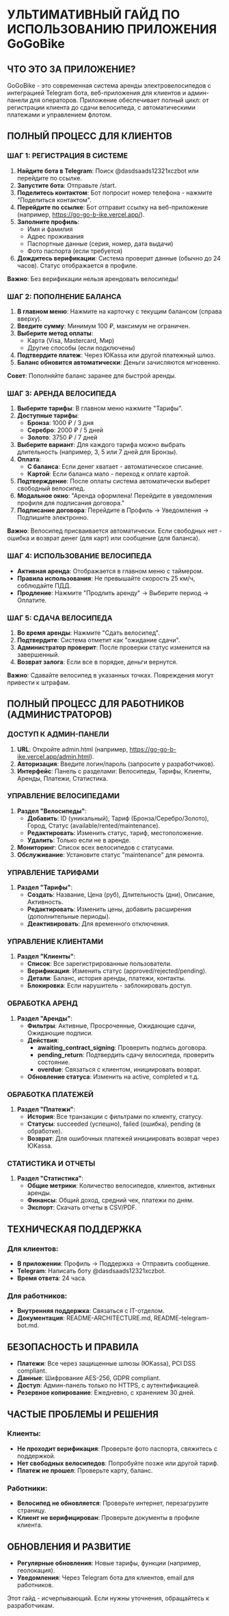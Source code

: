 # УЛЬТИМАТИВНЫЙ ГАЙД ПО ИСПОЛЬЗОВАНИЮ ПРИЛОЖЕНИЯ GoGoBike

## ЧТО ЭТО ЗА ПРИЛОЖЕНИЕ?

GoGoBike - это современная система аренды электровелосипедов с интеграцией Telegram бота, веб-приложения для клиентов и админ-панели для операторов. Приложение обеспечивает полный цикл: от регистрации клиента до сдачи велосипеда, с автоматическими платежами и управлением флотом.

## ПОЛНЫЙ ПРОЦЕСС ДЛЯ КЛИЕНТОВ

### ШАГ 1: РЕГИСТРАЦИЯ В СИСТЕМЕ

1. **Найдите бота в Telegram**: Поиск @dasdsaads12321xczbot или перейдите по ссылке.
2. **Запустите бота**: Отправьте /start.
3. **Поделитесь контактом**: Бот попросит номер телефона - нажмите "Поделиться контактом".
4. **Перейдите по ссылке**: Бот отправит ссылку на веб-приложение (например, https://go-go-b-ike.vercel.app/).
5. **Заполните профиль**:
   - Имя и фамилия
   - Адрес проживания
   - Паспортные данные (серия, номер, дата выдачи)
   - Фото паспорта (если требуется)
6. **Дождитесь верификации**: Система проверит данные (обычно до 24 часов). Статус отображается в профиле.

**Важно**: Без верификации нельзя арендовать велосипеды!

### ШАГ 2: ПОПОЛНЕНИЕ БАЛАНСА

1. **В главном меню**: Нажмите на карточку с текущим балансом (справа вверху).
2. **Введите сумму**: Минимум 100 ₽, максимум не ограничен.
3. **Выберите метод оплаты**:
   - Карта (Visa, Mastercard, Мир)
   - Другие способы (если подключены)
4. **Подтвердите платеж**: Через ЮKassa или другой платежный шлюз.
5. **Баланс обновится автоматически**: Деньги зачисляются мгновенно.

**Совет**: Пополняйте баланс заранее для быстрой аренды.

### ШАГ 3: АРЕНДА ВЕЛОСИПЕДА

1. **Выберите тарифы**: В главном меню нажмите "Тарифы".
2. **Доступные тарифы**:
   - **Бронза**: 1000 ₽ / 3 дня
   - **Серебро**: 2000 ₽ / 5 дней
   - **Золото**: 3750 ₽ / 7 дней
3. **Выберите вариант**: Для каждого тарифа можно выбрать длительность (например, 3, 5 или 7 дней для Бронзы).
4. **Оплата**:
   - **С баланса**: Если денег хватает - автоматическое списание.
   - **Картой**: Если баланса мало - переход к оплате картой.
5. **Подтверждение**: После оплаты система автоматически выберет свободный велосипед.
6. **Модальное окно**: "Аренда оформлена! Перейдите в уведомления профиля для подписания договора."
7. **Подписание договора**: Перейдите в Профиль -> Уведомления -> Подпишите электронно.

**Важно**: Велосипед присваивается автоматически. Если свободных нет - ошибка и возврат денег (для карт) или сообщение (для баланса).

### ШАГ 4: ИСПОЛЬЗОВАНИЕ ВЕЛОСИПЕДА

- **Активная аренда**: Отображается в главном меню с таймером.
- **Правила использования**: Не превышайте скорость 25 км/ч, соблюдайте ПДД.
- **Продление**: Нажмите "Продлить аренду" -> Выберите период -> Оплатите.

### ШАГ 5: СДАЧА ВЕЛОСИПЕДА

1. **Во время аренды**: Нажмите "Сдать велосипед".
2. **Подтвердите**: Система отметит как "ожидание сдачи".
3. **Администратор проверит**: После проверки статус изменится на завершенный.
4. **Возврат залога**: Если все в порядке, деньги вернутся.

**Важно**: Сдавайте велосипед в указанных точках. Повреждения могут привести к штрафам.

## ПОЛНЫЙ ПРОЦЕСС ДЛЯ РАБОТНИКОВ (АДМИНИСТРАТОРОВ)

### ДОСТУП К АДМИН-ПАНЕЛИ

1. **URL**: Откройте admin.html (например, https://go-go-b-ike.vercel.app/admin.html).
2. **Авторизация**: Введите логин/пароль (запросите у разработчиков).
3. **Интерфейс**: Панель с разделами: Велосипеды, Тарифы, Клиенты, Аренды, Платежи, Статистика.

### УПРАВЛЕНИЕ ВЕЛОСИПЕДАМИ

1. **Раздел "Велосипеды"**:
   - **Добавить**: ID (уникальный), Тариф (Бронза/Серебро/Золото), Город, Статус (available/rented/maintenance).
   - **Редактировать**: Изменить статус, тариф, местоположение.
   - **Удалить**: Только если не в аренде.
2. **Мониторинг**: Список всех велосипедов с статусами.
3. **Обслуживание**: Установите статус "maintenance" для ремонта.

### УПРАВЛЕНИЕ ТАРИФАМИ

1. **Раздел "Тарифы"**:
   - **Создать**: Название, Цена (руб), Длительность (дни), Описание, Активность.
   - **Редактировать**: Изменить цены, добавить расширения (дополнительные периоды).
   - **Деактивировать**: Для временного отключения.

### УПРАВЛЕНИЕ КЛИЕНТАМИ

1. **Раздел "Клиенты"**:
   - **Список**: Все зарегистрированные пользователи.
   - **Верификация**: Изменить статус (approved/rejected/pending).
   - **Детали**: Баланс, история аренды, платежи, контакты.
   - **Блокировка**: Если нарушитель - заблокировать доступ.

### ОБРАБОТКА АРЕНД

1. **Раздел "Аренды"**:
   - **Фильтры**: Активные, Просроченные, Ожидающие сдачи, Ожидающие подписи.
   - **Действия**:
     - **awaiting_contract_signing**: Проверить подпись договора.
     - **pending_return**: Подтвердить сдачу велосипеда, проверить состояние.
     - **overdue**: Связаться с клиентом, инициировать возврат.
   - **Обновление статуса**: Изменить на active, completed и т.д.

### ОБРАБОТКА ПЛАТЕЖЕЙ

1. **Раздел "Платежи"**:
   - **История**: Все транзакции с фильтрами по клиенту, статусу.
   - **Статусы**: succeeded (успешно), failed (ошибка), pending (в обработке).
   - **Возврат**: Для ошибочных платежей инициировать возврат через ЮKassa.

### СТАТИСТИКА И ОТЧЕТЫ

1. **Раздел "Статистика"**:
   - **Общие метрики**: Количество велосипедов, клиентов, активных аренды.
   - **Финансы**: Общий доход, средний чек, платежи по дням.
   - **Экспорт**: Скачать отчеты в CSV/PDF.

## ТЕХНИЧЕСКАЯ ПОДДЕРЖКА

### Для клиентов:
- **В приложении**: Профиль -> Поддержка -> Отправить сообщение.
- **Telegram**: Написать боту @dasdsaads12321xczbot.
- **Время ответа**: 24 часа.

### Для работников:
- **Внутренняя поддержка**: Связаться с IT-отделом.
- **Документация**: README-ARCHITECTURE.md, README-telegram-bot.md.

## БЕЗОПАСНОСТЬ И ПРАВИЛА

- **Платежи**: Все через защищенные шлюзы (ЮKassa), PCI DSS compliant.
- **Данные**: Шифрование AES-256, GDPR compliant.
- **Доступ**: Админ-панель только по HTTPS, с аутентификацией.
- **Резервное копирование**: Ежедневно, с хранением 30 дней.

## ЧАСТЫЕ ПРОБЛЕМЫ И РЕШЕНИЯ

### Клиенты:
- **Не проходит верификация**: Проверьте фото паспорта, свяжитесь с поддержкой.
- **Нет свободных велосипедов**: Попробуйте позже или другой тариф.
- **Платеж не прошел**: Проверьте карту, баланс.

### Работники:
- **Велосипед не обновляется**: Проверьте интернет, перезагрузите страницу.
- **Клиент не верифицирован**: Проверьте документы в профиле клиента.

## ОБНОВЛЕНИЯ И РАЗВИТИЕ

- **Регулярные обновления**: Новые тарифы, функции (например, геолокация).
- **Уведомления**: Через Telegram бота для клиентов, email для работников.

Этот гайд - исчерпывающий. Если нужны уточнения, обращайтесь к разработчикам.